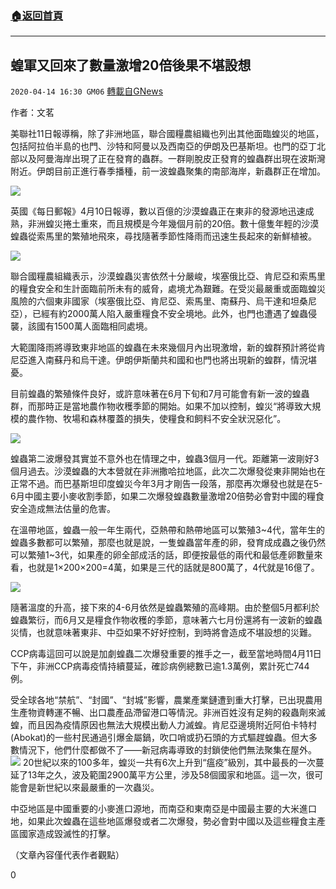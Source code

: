 ###  [:house:返回首頁](https://github.com/ourhimalayas/txt)
---

## 蝗軍又回來了數量激增20倍後果不堪設想
`2020-04-14 16:30 GM06` [轉載自GNews](https://gnews.org/zh-hant/172794/)

作者：文茗

美聯社11日報導稱，除了非洲地區，聯合國糧農組織也列出其他面臨蝗災的地區，包括阿拉伯半島的也門、沙特和阿曼以及西南亞的伊朗及巴基斯坦。也門的亞丁北部以及阿曼海岸出現了正在發育的蟲群。一群剛脫皮正發育的蝗蟲群出現在波斯灣附近。伊朗目前正進行春季播種，前一波蝗蟲聚集的南部海岸，新蟲群正在增加。

![](https://s3.amazonaws.com/gnews-media-offload/wp-content/uploads/2020/04/14162214/2-44.png)

英國《每日郵報》4月10日報導，數以百億的沙漠蝗蟲正在東非的發源地迅速成熟，非洲蝗災捲土重來，而且規模是今年幾個月前的20倍。數十億隻年輕的沙漠蝗蟲從索馬里的繁殖地飛來，尋找隨著季節性降雨而迅速生長起來的新鮮植被。

![](https://s3.amazonaws.com/gnews-media-offload/wp-content/uploads/2020/04/14162311/3-34.png)

聯合國糧農組織表示，沙漠蝗蟲災害依然十分嚴峻，埃塞俄比亞、肯尼亞和索馬里的糧食安全和生計面臨前所未有的威脅，處境尤為艱難。在受災最嚴重或面臨蝗災風險的六個東非國家（埃塞俄比亞、肯尼亞、索馬里、南蘇丹、烏干達和坦桑尼亞），已經有約2000萬人陷入嚴重糧食不安全境地。此外，也門也遭遇了蝗蟲侵襲，該國有1500萬人面臨相同處境。

大範圍降雨將導致東非地區的蝗蟲在未來幾個月內出現激增，新的蝗群預計將從肯尼亞進入南蘇丹和烏干達。伊朗伊斯蘭共和國和也門也將出現新的蝗群，情況堪憂。

目前蝗蟲的繁殖條件良好，或許意味著在6月下旬和7月可能會有新一波的蝗蟲群，而那時正是當地農作物收穫季節的開始。如果不加以控制，蝗災“將導致大規模的農作物、牧場和森林覆蓋的損失，使糧食和飼料不安全狀況惡化”。

![](https://s3.amazonaws.com/gnews-media-offload/wp-content/uploads/2020/04/14162507/4-58.jpg)

蝗蟲第二波爆發其實並不意外也在情理之中，蝗蟲3個月一代。距離第一波剛好3個月過去。沙漠蝗蟲的大本營就在非洲撒哈拉地區，此次二次爆發從東非開始也在正常不過。而巴基斯坦印度蝗災今年3月才剛告一段落，那麼再次爆發也就是在5-6月中國主要小麥收割季節，如果二次爆發蝗蟲數量激增20倍勢必會對中國的糧食安全造成無法估量的危害。

在溫帶地區，蝗蟲一般一年生兩代，亞熱帶和熱帶地區可以繁殖3~4代，當年生的蝗蟲多數都可以繁殖，那麼也就是說，一隻蝗蟲當年產的卵，發育成成蟲之後仍然可以繁殖1~3代，如果產的卵全部成活的話，即便按最低的兩代和最低產卵數量來看，也就是1×200×200=4萬，如果是三代的話就是800萬了，4代就是16億了。

![](https://s3.amazonaws.com/gnews-media-offload/wp-content/uploads/2020/04/14162607/6-18.png)

隨著溫度的升高，接下來的4-6月依然是蝗蟲繁殖的高峰期。由於整個5月都利於蝗蟲繁衍，而6月又是糧食作物收穫的季節，意味著六七月份還將有一波新的蝗蟲災情，也就意味著東非、中亞如果不好好控制，到時將會造成不堪設想的災難。

CCP病毒這回可以說是加劇蝗蟲二次爆發重要的推手之一，截至當地時間4月11日下午，非洲CCP病毒疫情持續蔓延，確診病例總數已逾1.3萬例，累計死亡744例。

受全球各地“禁航”、“封國”、“封城”影響，農業產業鏈遭到重大打擊，已出現農用生產物資轉運不暢、出口農產品滯留港口等情況。非洲百姓沒有足夠的殺蟲劑來滅蝗，而且因為疫情原因也無法大規模出動人力滅蝗。肯尼亞邊境附近阿伯卡特村(Abokat)的一些村民通過引爆金屬鍋，吹口哨或扔石頭的方式驅趕蝗蟲。但大多數情況下，他們什麼都做不了——新冠病毒導致的封鎖使他們無法聚集在屋外。
![](https://s3.amazonaws.com/gnews-media-offload/wp-content/uploads/2020/04/14162737/7-12.png)
20世紀以來的100多年，蝗災一共有6次上升到“瘟疫”級別，其中最長的一次蔓延了13年之久，波及範圍2900萬平方公里，涉及58個國家和地區。這一次，很可能會是新世紀以來最嚴重的一次蟲災。

中亞地區是中國重要的小麥進口源地，而南亞和東南亞是中國最主要的大米進口地，如果此次蝗蟲在這些地區爆發或者二次爆發，勢必會對中國以及這些糧食主產區國家造成毀滅性的打擊。

（文章內容僅代表作者觀點）

0
